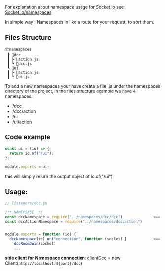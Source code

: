 For explanation about namespace usage for Socket.io see: [Socket.io/namespaces](https://socket.io/docs/v4/namespaces/)

In simple way : Namespaces in like a route for your request, to sort them.

## Files Structure

```
📦namespaces
 ┣ 📂dcc
 ┃ ┣ 📜action.js
 ┃ ┗ 📜dcc.js
 ┗ 📂ui
 ┃ ┣ 📜action.js
 ┃ ┗ 📜ui.js
```

To add a new namespaces your have create a file .js under the namespaces directory of the project, in the files structure example we have 4 namespaces:

- /dcc
- /dcc/action
- /ui
- /ui/action

## Code example

```javascript
const ui = (io) => {
  return io.of("/ui");
};

module.exports = ui;
```

this will simply return the output object of io.of("/ui")

## Usage:

```javascript
// listeners/dcc.js

/** NAMEPSACE  */
const dccNamespace = require("../namespaces/dcc/dcc")              <== Import Here
const dccActionNamespace = require("../namespaces/dcc/action")


module.exports = function (io) {
  dccNamespace(io).on("connection", function (socket) {            <== Use Here
    dccRoomJoin(socket)
    ...
```

**side client for Namespace connection**:
clientDcc = new Client(`http://localhost:${port}/dcc`)
